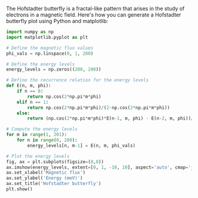 The Hofstadter butterfly is a fractal-like pattern that arises in the study of electrons in a magnetic field. Here's how you can generate a Hofstadter butterfly plot using Python and matplotlib:

```python
import numpy as np
import matplotlib.pyplot as plt

# Define the magnetic flux values
phi_vals = np.linspace(0, 1, 200)

# Define the energy levels
energy_levels = np.zeros((200, 200))

# Define the recurrence relation for the energy levels
def E(n, m, phi):
    if n == 0:
        return np.cos(2*np.pi*m*phi)
    elif n == 1:
        return np.cos(2*np.pi*m*phi)/(2-np.cos(2*np.pi*m*phi))
    else:
        return (np.cos(2*np.pi*m*phi)*E(n-1, m, phi) - E(n-2, m, phi))/(1-np.cos(2*np.pi*m*phi)*E(n-1, m, phi))

# Compute the energy levels
for m in range(1, 201):
    for n in range(0, 200):
        energy_levels[n, m-1] = E(n, m, phi_vals)

# Plot the energy levels
fig, ax = plt.subplots(figsize=(8,8))
ax.imshow(energy_levels, extent=[0, 1, -10, 10], aspect='auto', cmap='jet')
ax.set_xlabel('Magnetic flux')
ax.set_ylabel('Energy (meV)')
ax.set_title('Hofstadter butterfly')
plt.show()
```

